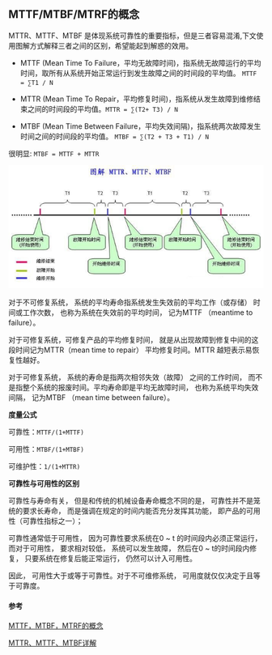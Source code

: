 ## MTTF/MTBF/MTRF的概念

MTTR、MTTF、MTBF 是体现系统可靠性的重要指标，但是三者容易混淆,下文使用图解方式解释三者之间的区别，希望能起到解惑的效用。

- MTTF (Mean Time To Failure，平均无故障时间)，指系统无故障运行的平均时间，取所有从系统开始正常运行到发生故障之间的时间段的平均值。 `MTTF = ∑T1 / N`

- MTTR (Mean Time To Repair，平均修复时间)，指系统从发生故障到维修结束之间的时间段的平均值。`MTTR = ∑(T2+ T3) / N`

- MTBF (Mean Time Between Failure，平均失效间隔)，指系统两次故障发生时间之间的时间段的平均值。 `MTBF = ∑(T2 + T3 + T1) / N`

很明显: `MTBF = MTTF + MTTR`

![](1.jpeg)

对于不可修复系统， 系统的平均寿命指系统发生失效前的平均工作（或存储） 时间或工作次数， 也称为系统在失效前的平均时间， 记为MTTF （meantime to failure）。

对于可修复系统，可修复产品的平均修复时间， 就是从出现故障到修复中间的这段时间记为MTTR（mean time to repair） 平均修复时间。MTTR 越短表示易恢复性越好。

对于可修复系统， 系统的寿命是指两次相邻失效（故障） 之间的工作时间， 而不是指整个系统的报废时间。平均寿命即是平均无故障时间， 也称为系统平均失效间隔， 记为MTBF （mean time between failure）。

**度量公式**

可靠性：`MTTF/(1+MTTF)`

可用性：`MTBF/(1+MTBF)`

可维护性：`1/(1+MTTR)`

**可靠性与可用性的区别** 

可靠性与寿命有关， 但是和传统的机械设备寿命概念不同的是， 可靠性并不是笼统的要求长寿命， 而是强调在规定的时间内能否充分发挥其功能， 即产品的可用性（可靠性指标之一）； 

可靠性通常低于可用性， 因为可靠性要求系统在0 ~ t 的时间段内必须正常运行， 而对于可用性， 要求相对较低， 系统可以发生故障， 然后在0 ~ t的时间段内修复， 只要系统在修复后能正常运行， 仍然可以计入可用性。

因此， 可用性大于或等于可靠性。对于不可维修系统， 可用度就仅仅决定于且等于可靠度。

#### 参考
[MTTF，MTBF，MTRF的概念](https://blog.csdn.net/sakura_saku/article/details/121205480)

[MTTR、MTTF、MTBF详解](https://blog.csdn.net/qq_43316814/article/details/106062099)
